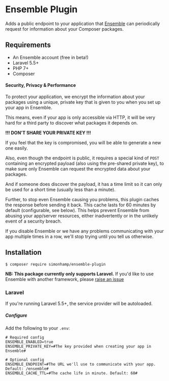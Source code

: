 # Ensemble Plugin
Adds a public endpoint to your application that [Ensemble](https://ens.emble.app)
can periodically request for information about your Composer packages.

## Requirements

- An Ensemble account (free in beta!)
- Laravel 5.5+
- PHP 7+
- Composer

#### Security, Privacy & Performance
To protect your application, we encrypt the information about your packages
using a unique, private key that is given to you when you set up your app in Ensemble.

This means, even if your app is only accessible via HTTP, it will be very hard for
a third party to discover what packages it depends on.

**!!! DON'T SHARE YOUR PRIVATE KEY !!!**

If you feel that the key is compromised, you will be able to generate a new one
easily.

Also, even though the endpoint is public, it requires a special kind of `POST`
containing an encrypted payload (also using the pre-shared private key), to make sure
only Ensemble can request the encrypted data about your packages.

And if someone does discover the payload, it has a time limit so it can only be used
for a short time (usually less than a minute). 

Further, to stop even Ensemble causing you problems, this plugin caches the response
before sending it back. This cache lasts for 60 minutes by default (configurable, see below).
This helps prevent Ensemble from abusing your app/server resources, either inadvertently
or in the unlikely event of a security breach.

If you disable Ensemble or we have any problems communicating with your app multiple times
in a row, we'll stop trying until you tell us otherwise.

## Installation
```
$ composer require simonhamp/ensemble-plugin
```

**NB: This package currently only supports Laravel.**
If you'd like to use Ensemble with another framework, please
[raise an issue](https://github.com/simonhamp/ensemble-plugin/issues/new?template=integration.md)

### Laravel
If you're running Laravel 5.5+, the service provider will be autoloaded.

##### Configure
Add the following to your `.env`:

```
# Required config
ENSEMBLE_ENABLED=true
ENSEMBLE_PRIVATE_KEY=#The key provided when creating your app in Ensemble#

# Optional config
ENSEMBLE_ENDPOINT=#The URL we'll use to communicate with your app. Default: /ensemble#
ENSEMBLE_CACHE_TTL=#The cache life in minute. Default: 60#
```
